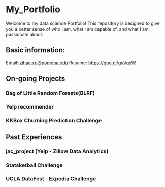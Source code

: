 # My_Portfolio
Welcome to my data science Portfolio! This repository is designed to give you a better sense of who I am, what I am capable of, and what I am passionate about.

## Basic information:
Email: zihao.xu@pomona.edu
Resume: https://goo.gl/gvVqxW


## On-going Projects
### Bag of Little Random Forests(BLRF)

### Yelp recommender

### KKBox Churning Prediction Challenge


## Past Experiences
### jac_project (Yelp - Zillow Data Analytics)

### Statsketball Challenge

### UCLA DataFest - Expedia Challenge
